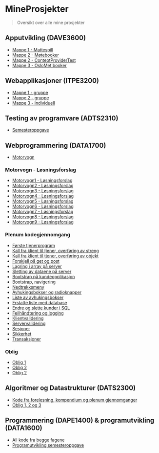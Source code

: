 # MineProsjekter
> Oversikt over alle mine prosjekter

## Apputvikling (DAVE3600)
- [Mappe 1 - Mattespill](https://github.com/nikolasekiw/Apputvikling-mappe1)
- [Mappe 2 - Møtebooker]()
- [Mappe 2 - ConteotProviderTest]()
- [Mappe 3 - OsloMet booker]()

## Webapplikasjoner (ITPE3200)
- [Mappe 1 - gruppe]()
- [Mappe 2 - gruppe]()
- [Mappe 3 - individuell]()

## Testing av programvare (ADTS2310)
- [Semesteroppgave](https://github.com/nikolasekiw/ADTS2310/tree/master/Testing%20semesteroppgave)

## Webprogrammering (DATA1700)
- [Motorvogn](https://github.com/nikolasekiw/DATA1700/tree/master/Motorvogn)

### Motorvogn - Løsningsforslag
- [Motorvogn1 - Løsningsforslag](https://github.com/nikolasekiw/DATA1700/tree/master/L%C3%B8sningsforslag_motorvogn1)
- [Motorvogn2 - Løsningsforslag](https://github.com/nikolasekiw/DATA1700/tree/master/L%C3%B8sningsforslag_motorvogn2)
- [Motorvogn3 - Løsningsforslag](https://github.com/nikolasekiw/DATA1700/tree/master/L%C3%B8sningsforslag_motorvogn3)
- [Motorvogn4 - Løsningsforslag](https://github.com/nikolasekiw/DATA1700/tree/master/L%C3%B8sningsforslag_motorvogn4)
- [Motorvogn5 - Løsningsforslag](https://github.com/nikolasekiw/DATA1700/tree/master/L%C3%B8sningsforslag_motorvogn5)
- [Motorvogn6 - Løsningsforslag](https://github.com/nikolasekiw/DATA1700/tree/master/L%C3%B8sningsforslag_motorvogn6)
- [Motorvogn7 - Løsningsforslag](https://github.com/nikolasekiw/DATA1700/tree/master/L%C3%B8sningsforslag_motorvogn7)
- [Motorvogn8 - Løsningsforslag](https://github.com/nikolasekiw/DATA1700/tree/master/L%C3%B8sningsforslag_motorvogn8)
- [Motorvogn9 - Løsningsforslag](https://github.com/nikolasekiw/DATA1700/tree/master/L%C3%B8sningsforslag_motorvogn9)

### Plenum kodegjennomgang
- [Første tjenerprogram](https://github.com/nikolasekiw/DATA1700/tree/master/webprog1%20-%20f%C3%B8rsteTjenerProgram)
- [Kall fra klient til tjener, overføring av streng](https://github.com/nikolasekiw/DATA1700/tree/master/webprog2%20-%20kall%20fra%20klient%20til%20tjener%2C%20overf%C3%B8ring%20av%20streng)
- [Kall fra klient til tjener, overføring av objekt](https://github.com/nikolasekiw/DATA1700/tree/master/webprog3%20-%20fra%20klient%20til%20tjener%2C%20overf%C3%B8ring%20av%20objekt)
- [Forskjell på get og post](https://github.com/nikolasekiw/DATA1700/tree/master/webprog4%20-%20forskjell%20pa%CC%8A%20get%20og%20post)
- [Lagring i array på server](https://github.com/nikolasekiw/DATA1700/tree/master/webprog5%20-%20lagring%20i%20array%20pa%CC%8A%20server)
- [Sletting av dataene på server](https://github.com/nikolasekiw/DATA1700/tree/master/webprog6%20-%20sletting%20av%20dataene%20pa%CC%8A%20server)
- [Bootstrap på kundeopplikasjon](https://github.com/nikolasekiw/DATA1700/tree/master/webprog7%20-%20bootstrap%20pa%CC%8A%20kundeapplikasjonen)
- [Bootstrap, navigering](https://github.com/nikolasekiw/DATA1700/tree/master/webprog8%20-%20navigering%20bootstrap)
- [Nedtrekksmeny](https://github.com/nikolasekiw/DATA1700/tree/master/webprog9%20-%20nedtrekksmeny)
- [Avhukingsbokser og radioknapper](https://github.com/nikolasekiw/DATA1700/tree/master/webprog10%20-%20avhukingsbokser%20og%20radioknapper)
- [Liste av avhukingsbokser](https://github.com/nikolasekiw/DATA1700/tree/master/webprog11%20-%20liste%20av%20avhukingsbokser)
- [Erstatte liste med database](https://github.com/nikolasekiw/DATA1700/tree/master/webprog12%20-%20erstatte%20array%20med%20database)
- [Endre og slette kunder i SQL](https://github.com/nikolasekiw/DATA1700/tree/master/webprog13%20-%20endre%20og%20slette%20kunder%20i%20sql)
- [Feilhåndtering og logging](https://github.com/nikolasekiw/DATA1700/tree/master/webprog14%20-%20feilha%CC%8Andtering%20og%20logging)
- [Klientvalidering](https://github.com/nikolasekiw/DATA1700/tree/master/webprog15%20-%20klientvalidering)
- [Servervalidering](https://github.com/nikolasekiw/DATA1700/tree/master/webprog16%20-%20servervalidering)
- [Sesjoner](https://github.com/nikolasekiw/DATA1700/tree/master/webprog17%20-%20sesjoner)
- [Sikkerhet](https://github.com/nikolasekiw/DATA1700/tree/master/webprog18%20-%20sikkerhet)
- [Transaksjoner](https://github.com/nikolasekiw/DATA1700/tree/master/webprog19%20-%20transaksjoner)

### Oblig
- [Oblig 1](https://github.com/nikolasekiw/DATA1700-Oblig/tree/master/DATA1700%20Oblig1)
- [Oblig 2](https://github.com/nikolasekiw/DATA1700-Oblig/tree/master/DATA1700%20Oblig2)
- [Oblig 2](https://github.com/nikolasekiw/DATA1700-Oblig/tree/master/DATA1700%20Oblig3)

## Algoritmer og Datastrukturer (DATS2300)
- [Kode fra forelesning, kompendium og plenum gjennomganger](https://github.com/nikolasekiw/DATS2300)
- [Oblig 1, 2 og 3](https://github.com/nikolasekiw/AlgDatOblig)

## Programmering (DAPE1400) & programutvikling (DATA1600)
- [All kode fra begge fagene](https://github.com/nikolasekiw/DAPE1400-DATA1600)
- [Programutvikling semesteroppgave](https://github.com/nikolasekiw/DATA1600-Semesteroppgave)
